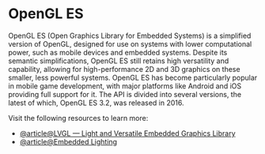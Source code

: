 # OpenGL ES

OpenGL ES (Open Graphics Library for Embedded Systems) is a simplified version of OpenGL, designed for use on systems with lower computational power, such as mobile devices and embedded systems. Despite its semantic simplifications, OpenGL ES still retains high versatility and capability, allowing for high-performance 2D and 3D graphics on these smaller, less powerful systems. OpenGL ES has become particularly popular in mobile game development, with major platforms like Android and iOS providing full support for it. The API is divided into several versions, the latest of which, OpenGL ES 3.2, was released in 2016.

Visit the following resources to learn more:

- [@article@LVGL — Light and Versatile Embedded Graphics Library](https://lvgl.io/)
- [@article@Embedded Lighting](http://embeddedlightning.com/ugui/)

